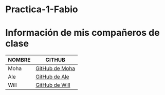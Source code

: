 # Practica-1-Fabio
# Información de mis compañeros de clase

| **NOMBRE**        | **GITHUB**                                        |
|-------------------|---------------------------------------------------|
| Moha              | [GitHub de Moha](https://github.com/melg342)      |
| Ale               | [GitHub de Ale](https://github.com/alejandro864)  |
| Will              | [GitHub de Will](https://github.com/witerber2009) |
